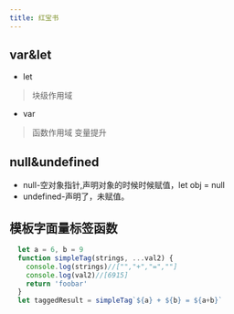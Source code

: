 ```yaml
---
title: 红宝书
---   
```

 
<Meta/>  

## var&let
* let
> 块级作用域
>
* var
> 函数作用域
>变量提升

## null&undefined
* null-空对象指针,声明对象的时候时候赋值，let obj = null
* undefined-声明了，未赋值。

## 模板字面量标签函数
```js
  let a = 6, b = 9
  function simpleTag(strings, ...val2) {
    console.log(strings)//["","+","=",""]
    console.log(val2)//[6915]
    return 'foobar'
  }
  let taggedResult = simpleTag`${a} + ${b} = ${a+b}`
```